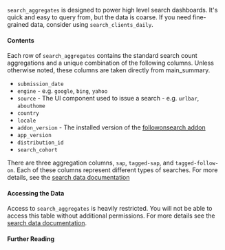 `search_aggregates` is designed to power high level search dashboards.
It's quick and easy to query from, but the data is coarse.
If you need fine-grained data, consider using `search_clients_daily`.

#### Contents

Each row of `search_aggregates` contains
the standard search count aggregations
and a unique combination of the following columns.
Unless otherwise noted, these columns are taken directly from main_summary.

* `submission_date`
* `engine` - e.g. `google`, `bing`, `yahoo`
* `source` - The UI component used to issue a search - e.g. `urlbar`, `abouthome`
* `country`
* `locale`
* `addon_version` - The installed version of the [followonsearch addon]
* `app_version`
* `distribution_id`
* `search_cohort`

There are three aggregation columns, `sap`, `tagged-sap`, and `tagged-follow-on`.
Each of these columns represent different types of searches.
For more details, see the [search data documentation]

<!--
#### Background and Caveats
-->

#### Accessing the Data

Access to `search_aggregates` is heavily restricted.
You will not be able to access this table without additional permissions.
For more details see the [search data documentation].




#### Further Reading


[followonsearch addon]: https://github.com/mozilla/followonsearch
[search data documentation]: /datasets/search.md
